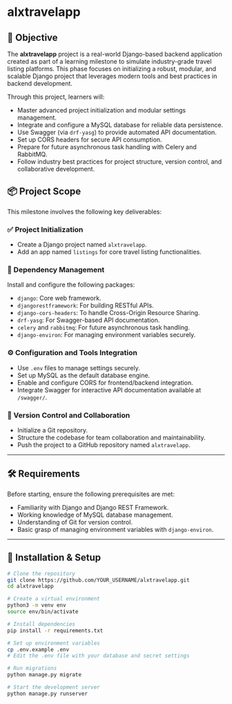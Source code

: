 # alxtravelapp

## 📌 Objective

The **alxtravelapp** project is a real-world Django-based backend application created as part of a learning milestone to simulate industry-grade travel listing platforms. This phase focuses on initializing a robust, modular, and scalable Django project that leverages modern tools and best practices in backend development.

Through this project, learners will:

- Master advanced project initialization and modular settings management.
- Integrate and configure a MySQL database for reliable data persistence.
- Use Swagger (via `drf-yasg`) to provide automated API documentation.
- Set up CORS headers for secure API consumption.
- Prepare for future asynchronous task handling with Celery and RabbitMQ.
- Follow industry best practices for project structure, version control, and collaborative development.

## 📦 Project Scope

This milestone involves the following key deliverables:

### ✅ Project Initialization
- Create a Django project named `alxtravelapp`.
- Add an app named `listings` for core travel listing functionalities.

### 🔧 Dependency Management
Install and configure the following packages:
- `django`: Core web framework.
- `djangorestframework`: For building RESTful APIs.
- `django-cors-headers`: To handle Cross-Origin Resource Sharing.
- `drf-yasg`: For Swagger-based API documentation.
- `celery` and `rabbitmq`: For future asynchronous task handling.
- `django-environ`: For managing environment variables securely.

### ⚙️ Configuration and Tools Integration
- Use `.env` files to manage settings securely.
- Set up MySQL as the default database engine.
- Enable and configure CORS for frontend/backend integration.
- Integrate Swagger for interactive API documentation available at `/swagger/`.

### 🚀 Version Control and Collaboration
- Initialize a Git repository.
- Structure the codebase for team collaboration and maintainability.
- Push the project to a GitHub repository named `alxtravelapp`.

---

## 🛠️ Requirements

Before starting, ensure the following prerequisites are met:

- Familiarity with Django and Django REST Framework.
- Working knowledge of MySQL database management.
- Understanding of Git for version control.
- Basic grasp of managing environment variables with `django-environ`.

---

## 🧰 Installation & Setup

```bash
# Clone the repository
git clone https://github.com/YOUR_USERNAME/alxtravelapp.git
cd alxtravelapp

# Create a virtual environment
python3 -m venv env
source env/bin/activate

# Install dependencies
pip install -r requirements.txt

# Set up environment variables
cp .env.example .env
# Edit the .env file with your database and secret settings

# Run migrations
python manage.py migrate

# Start the development server
python manage.py runserver
